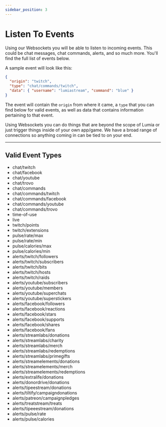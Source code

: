 ```yaml
---
sidebar_position: 3
---
```


# Listen To Events

Using our Websockets you will be able to listen to incoming events.
This could be chat messages, chat commands, alerts, and so much more. You'll find the full list of events below.

A sample event will look like this:

```json
{
  "origin": "twitch",
  "type": "chat/commands/twitch",
  "data": { "username": "lumiastream", "command": "blue" }
}
```

The event will contain the `origin` from where it came, a `type` that you can find below for valid events, as well as data that contains information pertaining to that event.

Using Websockets you can do things that are beyond the scope of Lumia or just trigger things inside of your own app/game. We have a broad range of connections so anything coming in can be tied to on your end.

---

## Valid Event Types

- chat/twitch
- chat/facebook
- chat/youtube
- chat/trovo
- chat/commands
- chat/commands/twitch
- chat/commands/facebook
- chat/commands/youtube
- chat/commands/trovo
- time-of-use
- live
- twitch/points
- twitch/extensions
- pulse/rate/max
- pulse/rate/min
- pulse/calories/max
- pulse/calories/min
- alerts/twitch/followers
- alerts/twitch/subscribers
- alerts/twitch/bits
- alerts/twitch/hosts
- alerts/twitch/raids
- alerts/youtube/subscribers
- alerts/youtube/members
- alerts/youtube/superchats
- alerts/youtube/superstickers
- alerts/facebook/followers
- alerts/facebook/reactions
- alerts/facebook/stars
- alerts/facebook/supports
- alerts/facebook/shares
- alerts/facebook/fans
- alerts/streamlabs/donations
- alerts/streamlabs/charity
- alerts/streamlabs/merch
- alerts/streamlabs/redemptions
- alerts/streamlabs/primegifts
- alerts/streamelements/donations
- alerts/streamelements/merch
- alerts/streamelements/redemptions
- alerts/extralife/donations
- alerts/donordrive/donations
- alerts/tipeestream/donations
- alerts/tiltify/campaigndonations
- alerts/patreon/campaignpledges
- alerts/treatstream/treats
- alerts/tipeeestream/donations
- alerts/pulse/rate
- alerts/pulse/calories
